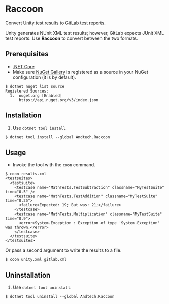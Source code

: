 # Raccoon
Convert [Unity test results](https://docs.unity3d.com/Packages/com.unity.test-framework@1.1/manual/reference-command-line.html) to [GitLab test reports](https://docs.gitlab.com/ee/ci/unit_test_reports.html).

Unity generates NUnit XML test results; however, GitLab expects JUnit XML test reports. Use **Raccoon** to convert between the two formats.

## Prerequisites
* [.NET Core](https://docs.microsoft.com/en-us/dotnet/core/tools/global-tools)
* Make sure [NuGet Gallery](https://nuget.org) is registered as a source in your NuGet configuration (it is by default).

```shell
$ dotnet nuget list source
Registered Sources:
  1.  nuget.org [Enabled]
      https://api.nuget.org/v3/index.json
```

## Installation
1. Use `dotnet tool install`.
```shell
$ dotnet tool install --global Andtech.Raccoon
```

## Usage
* Invoke the tool with the `coon` command.
```shell
$ coon results.xml
<testsuites>
  <testsuite>
    <testcase name="MathTests.TestSubtraction" classname="MyTestSuite" time="0.5" />
    <testcase name="MathTests.TestAddition" classname="MyTestSuite" time="0.25">
      <failure>Expected: 19; But was: 21;</failure>
    </testcase>
    <testcase name="MathTests.Multiplication" classname="MyTestSuite" time="0.9">
      <error>System.Exception : Exception of type 'System.Exception' was thrown.</error>
    </testcase>
  </testsuite>
</testsuites>
```

Or pass a second argument to write the results to a file.

```shell
$ coon unity.xml gitlab.xml
```

## Uninstallation
1. Use `dotnet tool uninstall`.
```shell
$ dotnet tool uninstall --global Andtech.Raccoon
```
